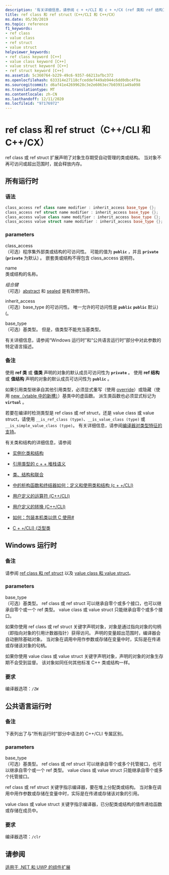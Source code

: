 ```yaml
---
description: '有关详细信息，请参阅 c + +/CLI 和 c + +/CX (ref 类和 ref 结构) '
title: ref class 和 ref struct（C++/CLI 和 C++/CX）
ms.date: 05/30/2019
ms.topic: reference
f1_keywords:
- ref class
- value class
- ref struct
- value struct
helpviewer_keywords:
- ref class keyword [C++]
- value class keyword [C++]
- value struct keyword [C++]
- ref struct keyword [C++]
ms.assetid: 5c360764-b229-49c6-9357-66213afbc372
ms.openlocfilehash: 633314e27118cfceddef449ab944c6dd0dbc4f9a
ms.sourcegitcommit: d6af41e42699628c3e2e6063ec7b03931a49a098
ms.translationtype: MT
ms.contentlocale: zh-CN
ms.lasthandoff: 12/11/2020
ms.locfileid: "97176972"
---
```

# <a name="ref-class-and-ref-struct--ccli-and-ccx"></a>ref class 和 ref struct（C++/CLI 和 C++/CX）

ref class 或 ref struct 扩展声明了对象生存期受自动管理的类或结构。 当对象不再可访问或超出范围时，就会释放内存。

## <a name="all-runtimes"></a>所有运行时

### <a name="syntax"></a>语法

```cpp
class_access ref class name modifier : inherit_access base_type {};
class_access ref struct name modifier : inherit_access base_type {};
class_access value class name modifier : inherit_access base_type {};
class_access value struct name modifier : inherit_access base_type {};
```

### <a name="parameters"></a>parameters

class_access<br/>
（可选）程序集外部类或结构的可访问性。 可能的值为 **`public`** ，并且 **`private`** (**`private`** 为默认) 。 嵌套类或结构不得包含 class_access 说明符。

name<br/>
类或结构的名称。

*组合键*<br/>
（可选）[abstract](abstract-cpp-component-extensions.md) 和 [sealed](sealed-cpp-component-extensions.md) 是有效修饰符。

inherit_access<br/>
（可选）base_type 的可访问性。 唯一允许的可访问性是 **`public`** **`public`** 默认)  (。

base_type<br/>
（可选）基类型。 但是，值类型不能充当基类型。

有关详细信息，请参阅“Windows 运行时”和“公共语言运行时”部分中对此参数的特定语言描述。

### <a name="remarks"></a>备注

使用 **ref 类** 或 **值类** 声明的对象的默认成员可访问性为 **`private`** 。 使用 **ref 结构** 或 **值结构** 声明的对象的默认成员可访问性为 **`public`** 。

如果引用类型继承自其他引用类型，必须显式重写（使用 [override](override-cpp-component-extensions.md)）或隐藏（使用 [new（vtable 中的新槽）](new-new-slot-in-vtable-cpp-component-extensions.md)）基类中的虚函数。 派生类函数也必须显式标记为 **`virtual`** 。

若要在编译时检测类型是 ref class 或 ref struct，还是 value class 或 value struct，请使用 `__is_ref_class (type)`、`__is_value_class (type)` 或 `__is_simple_value_class (type)`。 有关详细信息，请参阅[编译器对类型特征的支持](compiler-support-for-type-traits-cpp-component-extensions.md)。

有关类和结构的详细信息，请参阅

- [实例化类和结构](../dotnet/how-to-define-and-consume-classes-and-structs-cpp-cli.md)

- [引用类型的 c + + 堆栈语义](../dotnet/cpp-stack-semantics-for-reference-types.md)

- [类、结构和联合](../cpp/classes-and-structs-cpp.md)

- [中的析构函数和终结器如何：定义和使用类和结构 (c + +/CLI) ](../dotnet/how-to-define-and-consume-classes-and-structs-cpp-cli.md#BKMK_Destructors_and_finalizers)

- [用户定义的运算符 (C++/CLI)](../dotnet/user-defined-operators-cpp-cli.md)

- [用户定义的转换 (C++/CLI)](../dotnet/user-defined-conversions-cpp-cli.md)

- [如何：包装本机类以供 C 使用#](../dotnet/how-to-wrap-native-class-for-use-by-csharp.md)

- [C + +/CLI)  (泛型类 ](generic-classes-cpp-cli.md)

## <a name="windows-runtime"></a>Windows 运行时

### <a name="remarks"></a>备注

请参阅 [ref class 和 ref struct](../cppcx/ref-classes-and-structs-c-cx.md) 以及 [value class 和 value struct](../cppcx/value-classes-and-structs-c-cx.md)。

### <a name="parameters"></a>parameters

base_type<br/>
（可选）基类型。 ref class 或 ref struct 可以继承自零个或多个接口，也可以继承自零个或一个 ref 类型。 value class 或 value struct 只能继承自零个或多个接口。

如果你使用 ref class 或 ref struct 关键字声明对象，对象是通过指向对象的句柄（即指向对象的引用计数器指针）获得访问。 声明的变量超出范围时，编译器会自动删除基础对象。 当对象在调用中用作参数或存储在变量中时，实际是在传递或存储该对象的句柄。

如果你使用 value class 或 value struct 关键字声明对象，声明的对象的对象生存期不会受到监督。 该对象如同任何其他标准 C++ 类或结构一样。

### <a name="requirements"></a>要求

编译器选项：`/ZW`

## <a name="common-language-runtime"></a>公共语言运行时

### <a name="remarks"></a>备注

下表列出了与“所有运行时”部分中语法的 C++/CLI 专属区别。

### <a name="parameters"></a>parameters

base_type<br/>
（可选）基类型。 ref class 或 ref struct 可以继承自零个或多个托管接口，也可以继承自零个或一个 ref 类型。 value class 或 value struct 只能继承自零个或多个托管接口。

ref class 或 ref struct 关键字指示编译器，要在堆上分配类或结构。 当对象在调用中用作参数或存储在变量中时，实际是在传递或存储该对象的引用。

value class 或 value struct 关键字指示编译器，已分配类或结构的值传递给函数或存储在成员中。

### <a name="requirements"></a>要求

编译器选项：`/clr`

## <a name="see-also"></a>请参阅

[适用于 .NET 和 UWP 的组件扩展](component-extensions-for-runtime-platforms.md)
